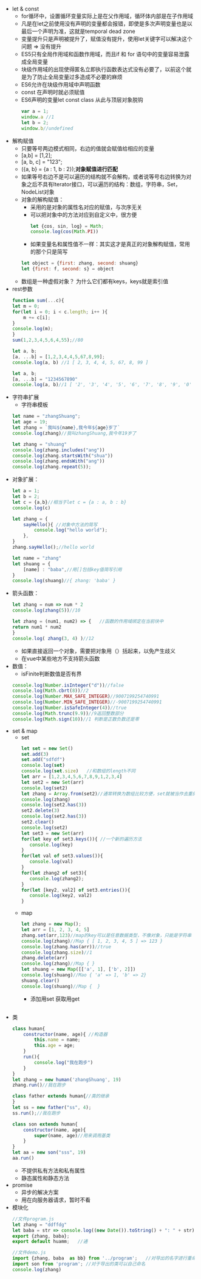 <!-- 来自阮一峰的ECMAScript入门 -->
- let & const
    - for循环中，设置循环变量实际上是在父作用域，循环体内部是在子作用域
    - 凡是在let之前使用没有声明的变量都会报错，即使是多次声明变量也是以最后一个声明为准，这就是temporal dead zone
    - 变量提升只是声明被提升了，赋值没有提升，使用let关键字可以解决这个问题 => 没有提升
    - ES5只有全局作用域和函数作用域，而且if 和 for 语句中的变量容易泄露成全局变量
    - 块级作用域的出现使得匿名立即执行函数表达式没有必要了，以前这个就是为了防止全局变量过多造成不必要的麻烦
    - ES6允许在块级作用域中声明函数
    - const 在声明时就必须赋值
    - ES6声明的变量let const class 从此与顶层对象脱钩
        ```javascript
        var a = 1;
        window.a //1
        let b = 2;
        window.b//undefined
        ```
- 解构赋值
    - 只要等号两边模式相同，右边的值就会赋值给相应的变量
    - [a,b] = [1,2];
    - [a, b, c] = "123";
    - ({a, b} = {a : 1, b : 2});**对象赋值进行匹配**
    - 如果等号右边不是可以遍历的结构就不会解构，或者说等号右边转换为对象之后不具有Iterator接口，可以遍历的结构：数组，字符串，Set，NodeList对象
    - 对象的解构赋值：
        - 采用的是对象的属性名对应的赋值，与次序无关
        - 可以把对象中的方法对应到自定义中，很方便
            ```javascript
            let {cos, sin, log} = Math;
            console.log(cos(Math.PI))
            ```
        - 如果变量名和属性值不一样：其实这才是真正的对象解构赋值，常用的那个只是简写
        ```javascript
        let object = {first: zhang, second: shuang}
        let {first: f, second: s} = object
        ```
    - 数组是一种虚假对象？ 为什么它们都有keys，keys就是索引值
- rest参数
    ```javascript
    function sum(...c){
    let m = 0;
    for(let i = 0; i < c.length; i++ ){
        m += c[i];
    }
    console.log(m);
    }
    sum(1,2,3,4,5,6,4,55);//80
    ```
    ```javascript
    let a, b;
    [a, ...b] = [1,2,3,4,4,5,67,8,99];
    console.log(a, b) //1 [ 2, 3, 4, 4, 5, 67, 8, 99 ] 
    ```
    ```javascript
    let a, b;
    [a, ...b] = "1234567890"
    console.log(a, b)//1 [ '2', '3', '4', '5', '6', '7', '8', '9', '0' ] 
    ```
- 字符串扩展
    - 字符串模板
    ```javascript
    let name = "zhangShuang";
    let age = 19;
    let zhang = `我叫${name},我今年${age}岁了`
    console.log(zhang)//我叫zhangShuang,我今年19岁了 
    ```
    ```javascript
    let zhang = "shuang"
    console.log(zhang.includes("ang"))
    console.log(zhang.startsWith("shua"))
    console.log(zhang.endsWith("ang"))
    console.log(zhang.repeat(5));
    ```
- 对象扩展：
    ```javascript
    let a = 1;
    let b = 2;
    let c = {a,b}//相当于let c = {a : a, b : b}
    console.log(c)
    ```
    ```javascript
    let zhang = {
        sayHello(){ //对象中方法的简写
            console.log("hello world");
        },
    }
    zhang.sayHello();//hello world
    ```
    ```javascript
    let name = "zhang"
    let shuang = {
        [name] : "baba",//用[]包括key值简写引用
    }
    console.log(shuang)//{ zhang: 'baba' }
    ```
- 箭头函数：
    ```javascript
    let zhang = num => num * 2
    console.log(zhang(5))//10
    ```
    ```javascript
    let zhang = (num1, num2) => {   //函数的作用域绑定在当前块中
    return num1 * num2
    }
    console.log( zhang(3, 4) )//12
    ```
    - 如果直接返回一个对象，需要把对象用（）括起来，以免产生歧义
    - 在vue中某些地方不支持箭头函数
- 数值：
     - isFinite判断数值是否有界
     ```javascript
    console.log(Number.isInteger("d"))//false
    console.log(Math.cbrt(8))//2
    console.log(Number.MAX_SAFE_INTEGER)//9007199254740991
    console.log(Number.MIN_SAFE_INTEGER)//-9007199254740991
    console.log(Number.isSafeInteger(4))//true
    console.log(Math.trunc(9.9))//9返回整数部分
    console.log(Math.sign(10))//1 判断是正数负数还是零
     ```
- set & map
    - set
         ```javascript
        let set = new Set()
        set.add(3)
        set.add("sdfdf")
        console.log(set)
        console.log(set.size)   //和数组的length不同
        let arr = [1,2,3,4,5,6,7,8,9,1,2,3,4]
        let set2 = new Set(arr)
        console.log(set2)
        let zhang = Array.from(set2)//通常转换为数组比较方便，set就被当作去重的工具了
        console.log(zhang)
        console.log(set2.has(3))
        set2.delete(3)
        console.log(set2.has(3))
        set2.clear()
        console.log(set2)
        let set3 = new Set(arr)
        for(let key of set3.keys()){ //一个新的遍历方法
            console.log(key)
        }
        for(let val of set3.values()){
            console.log(val)
        }
        for(let zhang2 of set3){
            console.log(zhang2);
        }
        for(let [key2, val2] of set3.entries()){
            console.log(key2, val2)
        }
         ```
    - map
        ```javascript
        let zhang = new Map();
        let arr = [1, 2, 3, 4, 5]
        zhang.set(arr,123)//map的key可以是任意数据类型，不像对象，只能是字符串
        console.log(zhang)//Map { [ 1, 2, 3, 4, 5 ] => 123 } 
        console.log(zhang.has(arr))//true
        console.log(zhang.size)//1
        zhang.delete(arr)
        console.log(zhang)//Map { }
        let shuang = new Map([['a', 1], ['b', 2]])
        console.log(shuang)//Mao { 'a' => 1, 'b' => 2}
        shuang.clear()
        console.log(shuang)//Map {  }
        ```
        - 添加用set 获取用get
        ```
- 类
    ```javascript
    class human{
        constructor(name, age){ //构造器
            this.name = name;
            this.age = age;
        }
        run(){
            console.log("我在跑步")
        }
    }
    let zhang = new human('zhangShuang', 19)
    zhang.run()//我在跑步

    class father extends human{//类的继承
    }
    let ss = new father("ss", 4);
    ss.run();//我在跑步

    class son extends human{
        constructor(name, age){
            super(name, age)//用来调用基类
        }
    }
    let aa = new son("sss", 19)
    aa.run()
    ```
    - 不提供私有方法和私有属性
    - 静态属性和静态方法
- promise
    - 异步的解决方案
    - 用在向服务器请求，暂时不看
- 模块化
    ```javascript
    //文件program.js
    let zhang = "ddffdg"
    let baba = str => console.log((new Date()).toString() + ": " + str)
    export {zhang, baba};
    export default huamm;   //通
    ```
    ```javascript
    //文件demo.js
    import {zhang, baba  as bb} from '../program';   //对导出的名字进行重命名
    import son from 'program'; //对于导出的类可以自己命名
    console.log(zhang)
    ```